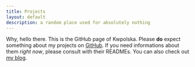 ```yaml
---
title: Projects
layout: default
description: a random place used for absolutely nothing
---
```


Why, hello there.  This is the GitHub page of Kwpolska.  Please **do** expect something about my projects on [GitHub][].  If you need informations about them *right now*, please consult with their READMEs.  You can also check out [my blog][].

[GitHub]: https://github.com/Kwpolska/
[my blog]: http://kwpolska.tk/
